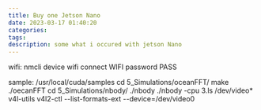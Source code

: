```yaml
---
title: Buy one Jetson Nano
date: 2023-03-17 01:40:20
categories:
tags:
description: some what i occured with jetson Nano
---
```

wifi:
nmcli device wifi connect WIFI password PASS

sample:
/usr/local/cuda/samples
cd 5_Simulations/oceanFFT/ 
make
./oecanFFT
cd 5_Simulations/nbody/
./nbody 
./nbody -cpu
3.ls /dev/video*
v4l-utils v4l2-ctl --list-formats-ext --device=/dev/video0
